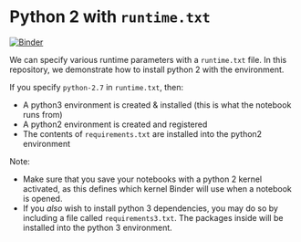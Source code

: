 # Python 2 with `runtime.txt`

[![Binder](http://mybinder.org/badge.svg)](http://beta.mybinder.org/v2/gh/binder-examples/python2_runtime/master)

We can specify various runtime parameters with a `runtime.txt` file. In this
repository, we demonstrate how to install python 2 with the environment.

If you specify `python-2.7` in `runtime.txt`, then:

* A python3 environment is created & installed (this is what the notebook runs from)
* A python2 environment is created and registered
* The contents of `requirements.txt` are installed into the python2 environment

Note:
* Make sure that you save your notebooks with a python 2 kernel activated,
  as this defines which kernel Binder will use when a notebook is opened.
* If you *also* wish to install python 3 dependencies, you may do so by including a
  file called `requirements3.txt`. The packages inside will be installed into the python 3 environment.
